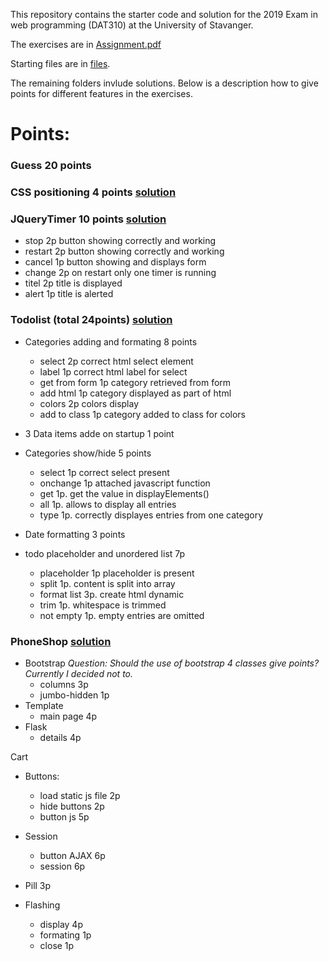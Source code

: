 This repository contains the starter code and solution for the 2019 Exam in web programming (DAT310) at the University of Stavanger.

The exercises are in [Assignment.pdf](Assignments.pdf)

Starting files are in [files](files).

The remaining folders invlude solutions.
Below is a description how to give points for different features in the exercises.

# Points:
### Guess 20 points

### CSS positioning 4 points [solution](wip/css-position.html)

### JQueryTimer 10 points [solution](timer)
* stop      2p button showing correctly and working
* restart   2p button showing correctly and working
* cancel    1p button showing and displays form
* change    2p on restart only one timer is running
* titel     2p title is displayed
* alert     1p title is alerted

### Todolist  (total 24points) [solution](todolist)
- Categories adding and formating 8 points
    * select        2p  correct html select element
    * label         1p  correct html label for select
    * get from form 1p  category retrieved from form  
    * add html      1p  category displayed as part of html
    * colors        2p  colors display 
    * add to class  1p  category added to class for colors

- 3 Data items adde on startup 1 point

- Categories show/hide 5 points
    * select        1p  correct select present
    * onchange      1p  attached javascript function
    * get           1p. get the value in displayElements()
    * all           1p. allows to display all entries
    * type          1p. correctly displayes entries from one category
- Date formatting 3 points
- todo placeholder and unordered list  7p
    * placeholder   1p  placeholder is present
    * split         1p. content is split into array
    * format list   3p. create html dynamic
    * trim          1p. whitespace is trimmed
    * not empty     1p. empty entries are omitted

### PhoneShop [solution](phoneshop)
- Bootstrap *Question: Should the use of bootstrap 4 classes give points? Currently I decided not to.*
    * columns      3p
    * jumbo-hidden 1p
- Template
    * main page    4p
- Flask
    * details<id>  4p

Cart
- Buttons:
    * load static js file 2p
    * hide buttons 2p
    * button js    5p

- Session
    * button AJAX  6p
    * session      6p
- Pill             3p

- Flashing
    * display      4p
    * formating    1p
    * close        1p
